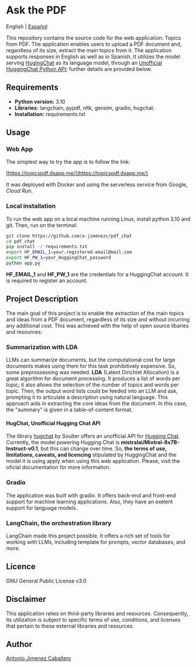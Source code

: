 # Ask the PDF

English | [Español](README_es.md)

This repository contains the source code for the web application: Topics from PDF. The application enables users to upload a PDF document and, regardless of its size, extract the main topics from it. The application supports responses in English as well as in Spanish. It utilizes the model serving [HugingChat](https://huggingface.co/chat/) as its language model, through an [Unofficial HuggingChat Python API](https://github.com/Soulter/hugging-chat-api); further details are provided below.

## Requirements

* **Python version:** 3.10
* **Libraries:** langchain, pypdf, nltk, gensim, gradio, hugchat.
* **Installation:** requirements.txt

## Usage

### Web App
The simplest way to try the app is to follow the link:

[https://topicspdf.dsapp.me/](https://topicspdf.dsapp.me/)

It was deployed with Docker and using the serverless service from Google, *Cloud Run*.

### Local installation
To run the web app on a local machine running Linux, install python 3.10 and git. Then, run on the terminal:

```bash
git clone https://github.com/a-jimenezc/pdf_chat
cd pdf_chat
pip install -r requirements.txt
export HF_EMAIL_1=your.registered.email@mail.com
export HF_PW_1=your_HuggingChat_password
python app.py
```

**HF_EMAIL_1** and **HF_PW_1** are the credentials for a HuggingChat account. It is required to register an account.

## Project Description

The main goal of this project is to enable the extraction of the main topics and ideas from a PDF document, regardless of its size and without incurring any additional cost. This was achieved with the help of open source libaries and resources:

### Summarization with LDA
LLMs can summarize documents, but the computational cost for large documents makes using them for this task prohibitively expensive. So, some preprossessing was needed. **LDA** (Latent Dirichlet Allocation) is a great algorithm for document processing. It produces a list of words per topic; it also allows the selection of the number of topics and words per topic. Then, the output word lists could be feeded into an LLM and ask, prompting it to articulate a description using natural language. This approach aids in extracting the core ideas from the document. In this case, the "summary" is given in a table-of-content format.

#### HugChat, Unofficial Hugging Chat API
The library [hugchat](https://github.com/Soulter/hugging-chat-api) by Soulter offers an unofficial API for [Hugging Chat](https://huggingface.co/chat/). Currently, the model powering Hugging Chat is **mistralai/Mixtral-8x7B-Instruct-v0.1**, but this can change over time. So, **the terms of use, limitations, caveats, and licencing** stipulated by HuggingChat and the model it is using apply when using this web application. Please, visit the oficial documentation for more information.

### Gradio
The application was built with gradio. It offers back-end and front-end support for machine learning applications. Also, they have an exelent support for language models.

### LangChain, the orchestration library
LangChain made this project possible. It offers a rich set of tools for working with LLMs, including template for prompts, vector databases, and more.

## Licence
GNU General Public License v3.0

## Disclaimer
This application relies on third-party libraries and resources. Consequently, its utilization is subject to specific terms of use, conditions, and licenses that pertain to these external libraries and resources.

## Author
[Antonio Jimenez Caballero](https://www.linkedin.com/in/antonio-jimnzc/)
